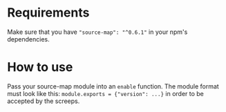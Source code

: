 # Requirements
Make sure that you have `"source-map": "^0.6.1"` in your npm's dependencies.
# How to use
Pass your source-map module into an `enable` function. The module format must look like this: `module.exports = {"version": ...}` in order to be accepted by the screeps.
